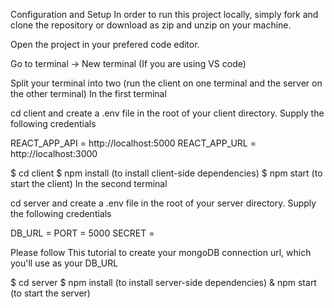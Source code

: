 Configuration and Setup
In order to run this project locally, simply fork and clone the repository or download as zip and unzip on your machine.

Open the project in your prefered code editor.

Go to terminal -> New terminal (If you are using VS code)

Split your terminal into two (run the client on one terminal and the server on the other terminal)
In the first terminal

cd client and create a .env file in the root of your client directory.
Supply the following credentials

REACT_APP_API = http://localhost:5000
REACT_APP_URL = http://localhost:3000

$ cd client
$ npm install (to install client-side dependencies)
$ npm start (to start the client)
In the second terminal

cd server and create a .env file in the root of your server directory.
Supply the following credentials


DB_URL = 
PORT = 5000
SECRET = 

Please follow This tutorial to create your mongoDB connection url, which you'll use as your DB_URL

$ cd server
$ npm install (to install server-side dependencies)
& npm start (to start the server)
